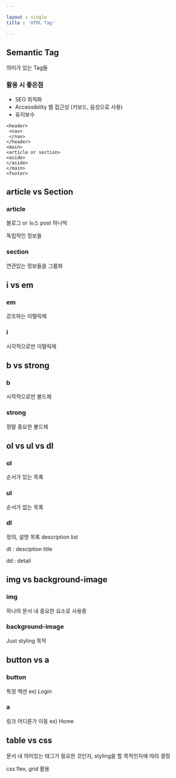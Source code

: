 ```yaml
---

layout : single
title : 'HTML Tag'

---
```


 

## Semantic Tag 

의미가 있는 Tag들 

### 활용 시 좋은점

* SEO 최적화 
* Accessibility 웹 접근성 (키보드, 음성으로 사용)
* 유지보수 



```
<header>
 <nav>
 </nav>
</header>
<main>
<article or section>
<aside>
</aside>
</main>
<footer>

```



## article vs Section

### article 

블로그 or 뉴스 post 하나씩 

독립적인 정보들 



### section

연관있는 정보들을 그룹화 



## i vs em

### em

강조하는 이탤릭체

### i

시각적으로만 이탤릭체



## b vs strong

### b

시작적으로만 볼드체

### strong

정말 중요한 볼드체



## ol vs ul vs dl

### ol

순서가 있는 목록

### ul

순서가 없는 목록

### dl

정의, 설명 목록 description list 

dt : desciption title

dd : detail 



## img vs background-image

### img 

하나의 문서 내 중요한 요소로 사용중

### background-image

Just styling 목적 



## button vs a

### button

특정 액션 ex) Login

### a

링크 어디론가 이동 ex) Home



## table vs css

문서 내 의미있는 태그가 필요한 것인지, styling을 할 목적인지에 따라 결정 

css flex, grid 활용 



